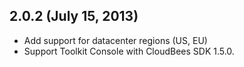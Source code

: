 ## 2.0.2 (July 15, 2013)
- Add support for datacenter regions (US, EU)
- Support Toolkit Console with CloudBees SDK 1.5.0.

